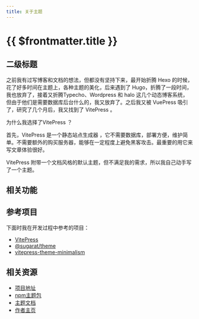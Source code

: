 ```yaml
---
title: 关于主题
---
```


# {{ $frontmatter.title }}

## 二级标题

之前我有过写博客和文档的想法，但都没有坚持下来，最开始折腾 Hexo 的时候，花了好多时间在主题上，各种主题的美化，后来遇到了 Hugo，折腾了一段时间，我也放弃了，接着又折腾Typecho、Wordpress 和 halo 这几个动态博客系统，但由于他们是需要数据库后台什么的，我又放弃了。之后我又被 VuePress 吸引了，研究了几个月后，我又找到了 VitePress 。

为什么我选择了VitePress ？

首先，VitePress 是一个静态站点生成器  ，它不需要数据库，部署方便，维护简单。不需要额外的购买服务器，能够在一定程度上避免黑客攻击。最重要的用它来写文章体验很好。

VitePress 附带一个文档风格的默认主题，但不满足我的需求，所以我自己动手写了一个主题。

## 相关功能


## 参考项目

下面时我在开发过程中参考的项目：

- [VitePress](https://vitepress.dev/)
- [@sugarat/theme](https://github.com/ATQQ/sugar-blog/tree/master)
- [vitepress-theme-minimalism](https://github.com/izhichao/vitepress-theme-minimalism)



## 相关资源

- [项目地址](https://github.com/yangzupan/vitepress-theme-custom)
- [npm主题包](https://www.npmjs.com/package/vitepress-theme-custom)
- [主题文档](https://custom.theme.vite.press/)
- [作者主页](https://www.yangzupan.com)

